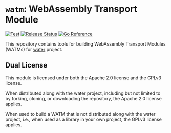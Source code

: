 # `watm`: WebAssembly Transport Module

[![Test](https://github.com/refraction-networking/water/actions/workflows/watm.yml/badge.svg?branch=master)](https://github.com/refraction-networking/water/actions/workflows/watm.yml)
[![Release Status](https://github.com/refraction-networking/water/actions/workflows/release.yml/badge.svg)](https://github.com/refraction-networking/water/actions/workflows/release.yml)
[![Go Reference](https://pkg.go.dev/badge/github.com/refraction-networking/water/watm.svg)](https://pkg.go.dev/github.com/refraction-networking/water/watm)

This repository contains tools for building WebAssembly Transport Modules (WATMs) for [water](https://github.com/gaukas/water) project. 

## Dual License

This module is licensed under both the Apache 2.0 license and the GPLv3 license. 

When distributed along with the water project, including but not limited to by forking, cloning, or downloading the repository, the Apache 2.0 license applies. 

When used to build a WATM that is not distributed along with the water project, i.e., when used as a library in your own project, the GPLv3 license applies.